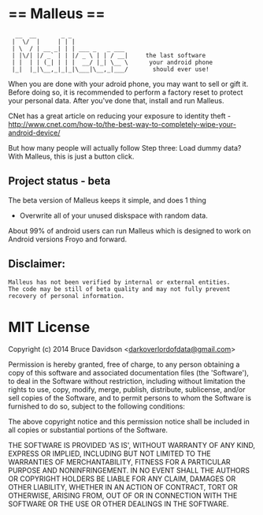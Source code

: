# == Malleus ==
      __  __       _ _
     |  \/  |     | | |
     | \  / | __ _| | | ___ _   _ ___
     | |\/| |/ _` | | |/ _ \ | | / __|     the last software
     | |  | | (_| | | |  __/ |_| \__ \      your android phone  
     |_|  |_|\__,_|_|_|\___|\__,_|___/       should ever use!


When you are done with your adroid phone, you may want to sell or gift it.
Before doing so, it is recommended to perform a factory reset to protect your personal data.
After you've done that, install and run Malleus.

CNet has a great article on reducing your exposure to identity theft -
http://www.cnet.com/how-to/the-best-way-to-completely-wipe-your-android-device/

But how many people will actually follow Step three: Load dummy data? 
With Malleus, this is just a button click.

## Project status - beta

The beta version of Malleus keeps it simple, and does 1 thing 

- Overwrite all of your unused diskspace with random data.

About 99% of android users can run Malleus which is designed to work on Android versions Froyo and forward. 


## Disclaimer: 

    Malleus has not been verified by internal or external entities. 
    The code may be still of beta quality and may not fully prevent
    recovery of personal information.
    

# MIT License

Copyright (c) 2014 Bruce Davidson &lt;darkoverlordofdata@gmail.com&gt;

Permission is hereby granted, free of charge, to any person obtaining
a copy of this software and associated documentation files (the
'Software'), to deal in the Software without restriction, including
without limitation the rights to use, copy, modify, merge, publish,
distribute, sublicense, and/or sell copies of the Software, and to
permit persons to whom the Software is furnished to do so, subject to
the following conditions:

The above copyright notice and this permission notice shall be
included in all copies or substantial portions of the Software.

THE SOFTWARE IS PROVIDED 'AS IS', WITHOUT WARRANTY OF ANY KIND,
EXPRESS OR IMPLIED, INCLUDING BUT NOT LIMITED TO THE WARRANTIES OF
MERCHANTABILITY, FITNESS FOR A PARTICULAR PURPOSE AND NONINFRINGEMENT.
IN NO EVENT SHALL THE AUTHORS OR COPYRIGHT HOLDERS BE LIABLE FOR ANY
CLAIM, DAMAGES OR OTHER LIABILITY, WHETHER IN AN ACTION OF CONTRACT,
TORT OR OTHERWISE, ARISING FROM, OUT OF OR IN CONNECTION WITH THE
SOFTWARE OR THE USE OR OTHER DEALINGS IN THE SOFTWARE.